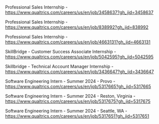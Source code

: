 Professional Sales Internship - https://www.qualtrics.com/careers/us/en/job/3458637?gh_jid=3458637

Professional Sales Internship - https://www.qualtrics.com/careers/us/en/job/838992?gh_jid=838992

Professional Sales Internship - https://www.qualtrics.com/careers/us/en/job/4663131?gh_jid=4663131

SkillBridge - Customer Success Associate Internship - https://www.qualtrics.com/careers/us/en/job/5042595?gh_jid=5042595

Skillbridge - Technical Account Manager Internship - https://www.qualtrics.com/careers/us/en/job/3436647?gh_jid=3436647

Software Engineering Intern - Summer 2024 - Provo - https://www.qualtrics.com/careers/us/en/job/5317665?gh_jid=5317665

Software Engineering Intern - Summer 2024 - Reston, Virginia - https://www.qualtrics.com/careers/us/en/job/5317675?gh_jid=5317675

Software Engineering Intern - Summer 2024 - Seattle, WA - https://www.qualtrics.com/careers/us/en/job/5317651?gh_jid=5317651


